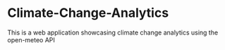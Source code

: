 # Climate-Change-Analytics
This is a web application showcasing climate change analytics using the open-meteo API
